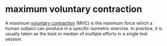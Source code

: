 # maximum voluntary contraction
A maximum [voluntary contraction](https://en.wikipedia.org/wiki/Muscle_contraction) (MVC) is the maximum force which a human subject can produce in a specific isometric exercise. In practice, it is usually taken as the best or median of multiple efforts in a single test session.